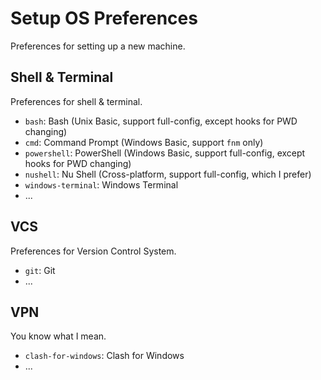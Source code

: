 # Setup OS Preferences

Preferences for setting up a new machine.

## Shell & Terminal

Preferences for shell & terminal.

- `bash`: Bash (Unix Basic, support full-config, except hooks for PWD changing)
- `cmd`: Command Prompt (Windows Basic, support `fnm` only)
- `powershell`: PowerShell (Windows Basic, support full-config, except hooks for PWD changing)
- `nushell`: Nu Shell (Cross-platform, support full-config, which I prefer)
- `windows-terminal`: Windows Terminal
- ...

## VCS

Preferences for Version Control System.

- `git`: Git
- ...

## VPN

You know what I mean.

- `clash-for-windows`: Clash for Windows
- ...
